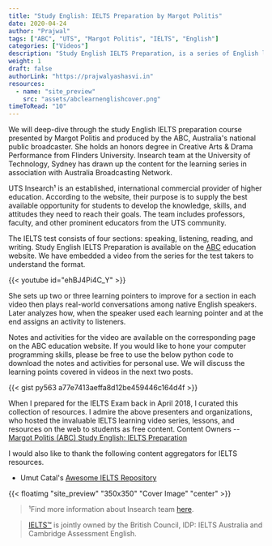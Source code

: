 ```yaml
---
title: "Study English: IELTS Preparation by Margot Politis"
date: 2020-04-24
author: "Prajwal"
tags: ["ABC", "UTS", "Margot Politis", "IELTS", "English"]
categories: ["Videos"]
description: "Study English IELTS Preparation, is a series of English language programs which develops skills and strategies for intermediate to advanced learners of English - especially those preparing to take the IELTS test."
weight: 1
draft: false
authorLink: "https://prajwalyashasvi.in"
resources:
  - name: "site_preview"
    src: "assets/abclearnenglishcover.png"
timeToRead: "10"
---
```


We will deep-dive through the study English IELTS preparation course presented by Margot Politis and produced by the ABC, Australia's national public broadcaster. She holds an honors degree in Creative Arts & Drama Performance from Flinders University. Insearch team at the University of Technology, Sydney has drawn up the content for the learning series in association with Australia Broadcasting Network.

UTS Insearch¹ is an established, international commercial provider of higher education. According to the website, their purpose is to supply the best available opportunity for students to develop the knowledge, skills, and attitudes they need to reach their goals. The team includes professors, faculty, and other prominent educators from the UTS community.

The IELTS test consists of four sections: speaking, listening, reading, and writing. Study English IELTS Preparation is available on the [ABC](https://links.awashedupnerd.in/aplus) education website. We have embedded a video from the series for the test takers to understand the format.

{{< youtube id="ehBJ4Pi4C_Y" >}}

She sets up two or three learning pointers to improve for a section in each video then plays real-world conversations among native English speakers. Later analyzes how, when the speaker used each learning pointer and at the end assigns an activity to listeners.

Notes and activities for the video are available on the corresponding page on the ABC education website. If you would like to hone your computer programming skills, please be free to use the below python code to download the notes and activities for personal use. We will discuss the learning points covered in videos in the next two posts.

{{< gist py563 a77e7413aeffa8d12be459446c164d4f >}}

When I prepared for the IELTS Exam back in April 2018, I curated this collection of resources. I admire the above presenters and organizations, who hosted the invaluable IELTS learning video series, lessons, and resources on the web to students as free content. Content Owners -- [ Margot Politis (ABC)  Study English: IELTS Preparation](https://links.awashedupnerd.in/aplus)

I would also like to thank the following content aggregators for IELTS resources.

- Umut Catal's [Awesome IELTS Repository](https://github.com/ucatal/awesome-ielts)

{{< floatimg "site_preview" "350x350" "Cover Image" "center" >}}

> ¹Find more information about Insearch team [here](https://www.insearch.edu.au/).

> [IELTS™](https://www.ielts.org/) is jointly owned by the British Council, IDP: IELTS Australia and Cambridge Assessment English.